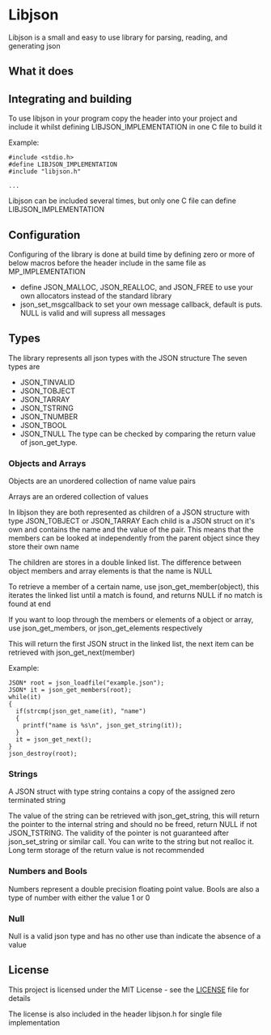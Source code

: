 # Libjson

Libjson is a small and easy to use library for parsing, reading, and generating json

## What it does

## Integrating and building
To use libjson in your program copy the header into your project and include it whilst defining LIBJSON_IMPLEMENTATION in one C file to build it

Example:
```
#include <stdio.h>
#define LIBJSON_IMPLEMENTATION
#include "libjson.h"

...
```
Libjson can be included several times, but only one C file can define LIBJSON_IMPLEMENTATION

## Configuration
Configuring of the library is done at build time by defining zero or more of below macros before the header include in the same file as MP_IMPLEMENTATION

* define JSON_MALLOC, JSON_REALLOC, and JSON_FREE to use your own allocators instead of the standard library
* json_set_msgcallback to set your own message callback, default is puts. NULL is valid and will supress all messages

## Types
The library represents all json types with the JSON structure
The seven types are
* JSON_TINVALID
* JSON_TOBJECT
* JSON_TARRAY
* JSON_TSTRING
* JSON_TNUMBER
* JSON_TBOOL
* JSON_TNULL
The type can be checked by comparing the return value of json_get_type.

### Objects and Arrays
Objects are an unordered collection of name value pairs

Arrays are an ordered collection of values

In libjson they are both represented as children of a JSON structure with type JSON_TOBJECT or JSON_TARRAY
Each child is a JSON struct on it's own and contains the name and the value of the pair. This means that the members can be looked at independently from the parent object since they store their own name

The children are stores in a double linked list. The difference between object members and array elements is that the name is NULL

To retrieve a member of a certain name, use json_get_member(object), this iterates the linked list until a match is found, and returns NULL if no match is found at end

If you want to loop through the members or elements of a object or array, use json_get_members, or json_get_elements respectively

This will return the first JSON struct in the linked list, the next item can be retrieved with json_get_next(member)

Example:
```
JSON* root = json_loadfile("example.json");
JSON* it = json_get_members(root);
while(it)
{
  if(strcmp(json_get_name(it), "name")
  {
    printf("name is %s\n", json_get_string(it));
  }
  it = json_get_next();
}
json_destroy(root);
```

### Strings
A JSON struct with type string contains a copy of the assigned zero terminated string

The value of the string can be retrieved with json_get_string, this will return the pointer to the internal string and should no be freed, return NULL if not JSON_TSTRING.
The validity of the pointer is not guaranteed after json_set_string or similar call. You can write to the string but not realloc it. Long term storage of the return value is not recommended

### Numbers and Bools
Numbers represent a double precision floating point value. Bools are also a type of number with either the value 1 or 0

### Null
Null is a valid json type and has no other use than indicate the absence of a value

## License

This project is licensed under the MIT License - see the [LICENSE](LICENSE) file for details

The license is also included in the header libjson.h for single file implementation
